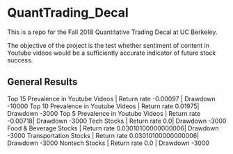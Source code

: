 # QuantTrading_Decal

This is a repo for the Fall 2018 Quantitative Trading Decal at UC Berkeley.

The objective of the project is the test whether sentiment of content in Youtube videos would be a sufficiently accurate indicator of future stock success.

## General Results
Top 15 Prevalence in Youtube Videos | Return rate -0.00097 | Drawdown -10000
Top 10 Prevalence in Youtube Videos | Return rate 0.01975| Drawdown -3000
Top 5 Prevalence in Youtube Videos | Return rate -0.00718| Drawdown -3000
Tech Stocks | Return rate 0.0| Drawdown -3000
Food & Beverage Stocks | Return rate 0.03010100000000006| Drawdown -3000
Transportation Stocks | Return rate 0.03010100000000006| Drawdown -3000
Nontech Stocks |  Return rate 0.0 | Drawdown -3000
